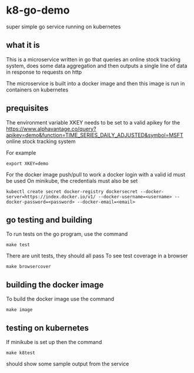 # k8-go-demo
super simple go service running on kubernetes

## what it is
This is a microservice written in go that queries an online stock tracking system, does some data aggregation and then outputs a single line of data in response to requests on http

The microservice is built into a docker image and then this image is run in containers on kubernetes

## prequisites
The environment variable XKEY needs to be set to a valid apikey for the https://www.alphavantage.co/query?apikey=demo&function=TIME_SERIES_DAILY_ADJUSTED&symbol=MSFT online stock tracking system

For example

    export XKEY=demo

For the docker image push/pull to work a docker login with a valid id must be used
On minikube, the credentials must also be set

    kubectl create secret docker-registry dockersecret --docker-server=https://index.docker.io/v1/ --docker-username=<username> --docker-password=<password> --docker-email=<email>


## go testing and building

To run tests on the go program, use the command

    make test

There are unit tests, they should all pass
To see test coverage in a browser

    make browsercover

## building the docker image

To build the docker image use the command

    make image

## testing on kubernetes

If minikube is set up then the command

    make k8test

should show some sample output from the service
